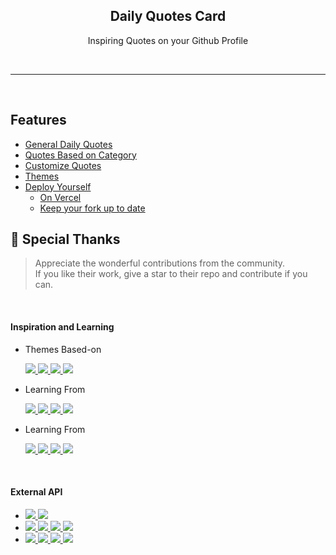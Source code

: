 <p align="center">
  <h2 align="center">Daily Quotes Card</h2>
  <p align="center">Inspiring Quotes on your Github Profile</p>
</p>

<br/>

<hr/>

<br/>

## Features

- [General Daily Quotes](#general-daily-quotes)
- [Quotes Based on Category](#quotes-based-on-category)
- [Customize Quotes](#customize-quotes)
- [Themes](#themes)
- [Deploy Yourself](#deploy-on-your-own)
  - [On Vercel](#on-vercel)
  - [Keep your fork up to date](#keep-your-fork-up-to-date)

## 🌟 Special Thanks

<blockquote>
  Appreciate the wonderful contributions from the community.</br>
  If you like their work, give a star to their repo and contribute if you can.
</blockquote>

</br>

#### Inspiration and Learning

<ul>
  <li>
    <p>Themes Based-on </p>
    <a href="https://github.com/anuraghazra/github-readme-stats#gh-dark-mode-only">
      <img src="https://img.shields.io/badge/GitHub Readme Stats-0D1117?style=flat-square#gh-dark-mode-only"/>
    </a>
    <a href="https://github.com/anuraghazra/github-readme-stats#gh-light-mode-only">
      <img src="https://img.shields.io/badge/GitHub Readme Stats-FFFFFF?style=flat-square#gh-light-mode-only"/>
    </a>
    <a href="https://github.com/anuraghazra#gh-dark-mode-only">
      <img src="https://img.shields.io/badge/by-@anuraghazra-0D1117?style=flat-square#gh-dark-mode-only"/>
    </a>
    <a href="https://github.com/anuraghazra#gh-light-mode-only">
      <img src="https://img.shields.io/badge/by-@anuraghazra-FFFFFF?style=flat-square#gh-light-mode-only"/>
    </a>
  </li>
  <li>
    <p>Learning From </p>
    <a href="https://github.com/PiyushSuthar/github-readme-quotes#gh-dark-mode-only">
      <img src="https://img.shields.io/badge/Github Readme Quotes-0D1117?style=flat-square#gh-dark-mode-only"/>
    </a>
    <a href="https://github.com/PiyushSuthar/github-readme-quotes#gh-light-mode-only">
      <img src="https://img.shields.io/badge/Github Readme Quotes-FFFFFF?style=flat-square#gh-light-mode-only"/>
    </a>
    <a href="https://github.com/PiyushSuthar#gh-dark-mode-only">
      <img src="https://img.shields.io/badge/by-@PiyushSuthar-0D1117?style=flat-square#gh-dark-mode-only"/>
    </a>
    <a href="https://github.com/PiyushSuthar#gh-light-mode-only">
      <img src="https://img.shields.io/badge/by-@PiyushSuthar-FFFFFF?style=flat-square#gh-light-mode-only"/>
    </a>
  </li>
  <li>
    <p>Learning From </p>
    <a href="https://github.com/ABSphreak/readme-jokes#gh-dark-mode-only">
      <img src="https://img.shields.io/badge/Github Readme Jokes-0D1117?style=flat-square#gh-dark-mode-only"/>
    </a>
    <a href="https://github.com/ABSphreak/readme-jokes#gh-light-mode-only">
      <img src="https://img.shields.io/badge/Github Readme Jokes-FFFFFF?style=flat-square#gh-light-mode-only"/>
    </a>
    <a href="https://github.com/ABSphreak#gh-dark-mode-only">
      <img src="https://img.shields.io/badge/by-@ABSphreak-0D1117?style=flat-square#gh-dark-mode-only"/>
    </a>
    <a href="https://github.com/ABSphreak#gh-light-mode-only">
      <img src="https://img.shields.io/badge/by-@ABSphreak-FFFFFF?style=flat-square#gh-light-mode-only"/>
    </a>
  </li>
</ul>

</br>

#### External API

<ul>
  <li>
    <a href="https://zenquotes.io#gh-dark-mode-only">
      <img src="https://img.shields.io/badge/ZenQuotes.io-0D1117?style=flat-square#gh-dark-mode-only"/>
    </a>
    <a href="https://zenquotes.io#gh-light-mode-only">
      <img src="https://img.shields.io/badge/ZenQuotes.io-FFFFFF?style=flat-square#gh-light-mode-only"/>
    </a>
  </li>
  <li>
    <a href="https://github.com/tlcheah2/stoic-quote-lambda-public-api#gh-dark-mode-only">
      <img src="https://img.shields.io/badge/Stoicism Quote API-0D1117?style=flat-square#gh-dark-mode-only"/>
    </a>
    <a href="https://github.com/tlcheah2/stoic-quote-lambda-public-api#gh-light-mode-only">
      <img src="https://img.shields.io/badge/Stoicism Quote API-FFFFFF?style=flat-square#gh-light-mode-only"/>
    </a>
    <a href="https://github.com/tlcheah2#gh-dark-mode-only">
      <img src="https://img.shields.io/badge/by-@tlcheah2-0D1117?style=flat-square#gh-dark-mode-only"/>
    </a>
    <a href="https://github.com/tlcheah2#gh-light-mode-only">
      <img src="https://img.shields.io/badge/by-@tlcheah2-FFFFFF?style=flat-square#gh-light-mode-only"/>
    </a>
  </li>
  <li>
    <a href="https://github.com/skolakoda/programming-quotes-api#gh-dark-mode-only">
      <img src="https://img.shields.io/badge/Programming Quotes API-0D1117?style=flat-square#gh-dark-mode-only"/>
    </a>
    <a href="https://github.com/skolakoda/programming-quotes-api#gh-light-mode-only">
      <img src="https://img.shields.io/badge/Programming Quotes API-FFFFFF?style=flat-square#gh-light-mode-only"/>
    </a>
    <a href="https://github.com/skolakoda#gh-dark-mode-only">
      <img src="https://img.shields.io/badge/by-@skolakoda-0D1117?style=flat-square#gh-dark-mode-only"/>
    </a>
    <a href="https://github.com/skolakoda#gh-light-mode-only">
      <img src="https://img.shields.io/badge/by-@skolakoda-FFFFFF?style=flat-square#gh-light-mode-only"/>
    </a>
  </li>
</ul>

</br>
